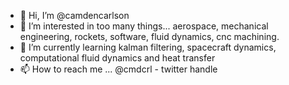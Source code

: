 - 👋 Hi, I’m @camdencarlson
- 👀 I’m interested in too many things... aerospace, mechanical engineering, rockets, software, fluid dynamics, cnc machining.
- 🌱 I’m currently learning kalman filtering, spacecraft dynamics, computational fluid dynamics and heat transfer
- 📫 How to reach me ... @cmdcrl - twitter handle

<!---
camdencarlson/camdencarlson is a ✨ special ✨ repository because its `README.md` (this file) appears on your GitHub profile.
You can click the Preview link to take a look at your changes.
--->
